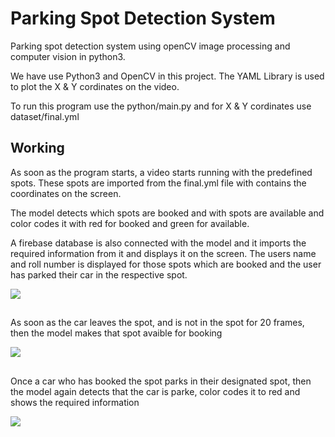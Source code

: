 # Parking Spot Detection System
Parking spot detection system using openCV image processing and computer vision in python3.

We have use Python3 and OpenCV in this project.
The YAML Library is used to plot the X & Y cordinates on the video.

To run this program use the python/main.py and for X & Y cordinates use dataset/final.yml

## Working

As soon as the program starts, a video starts running with the predefined spots. These spots are imported from the final.yml file with contains the coordinates on the screen. 

The model detects which spots are booked and with spots are available and color codes it with red for booked and green for available.

A firebase database is also connected with the model and it imports the required information from it and displays it on the screen. The users name and roll number is displayed for those spots which are booked and the user has parked their car in the respective spot.


<img src="/python/frame45.jpg">

##
As soon as the car leaves the spot, and is not in the spot for 20 frames, then the model makes that spot avaible for booking

<img src="/python/frame258.jpg">

##
Once a car who has booked the spot parks in their designated spot, then the model again detects that the car is parke, color codes it to red and shows the required information

<img src="/python/frame886.jpg">

